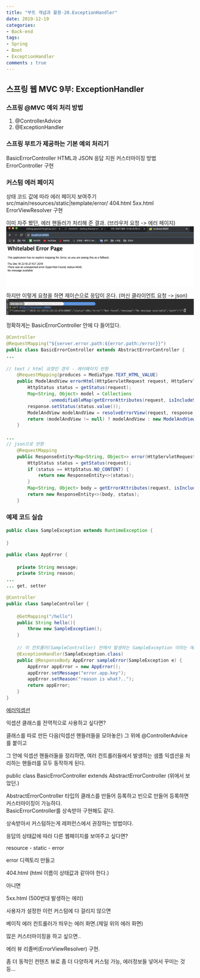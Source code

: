 ```yaml
---
title: "부트 개념과 활용-20.ExceptionHandler"
date: 2019-12-19
categories:
- Back-end
tags:
- Spring 
- Boot
- ExceptionHandler
comments : true
---
```


## 스프링 웹 MVC 9부: ExceptionHandler


### 스프링 @MVC 예외 처리 방법
1. @ControllerAdvice
2. @ExceptionHandler


### 스프링 부트가 제공하는 기본 예외 처리기
BasicErrorController
HTML과 JSON 응답 지원
커스터마이징 방법
ErrorController 구현


### 커스텀 에러 페이지
상태 코드 값에 따라 에러 페이지 보여주기
src/main/resources/static|template/error/
404.html
5xx.html
ErrorViewResolver 구현




이미 자주 봤던, 에러 핸들러가 처리해 준 결과.
(브라우저 요청 -> 에러 페이지)
![에러페이지](https://github.com/jaeuk2274/jaeuk2274.github.io/blob/master/_posts/img/%EC%8A%A4%ED%94%84%EB%A7%81%20%EB%B6%80%ED%8A%B8%20%EA%B0%9C%EB%85%90%EA%B3%BC%20%ED%99%9C%EC%9A%A9/05.%E1%84%8B%E1%85%A6%E1%84%85%E1%85%A5%E1%84%91%E1%85%A6%E1%84%8B%E1%85%B5%E1%84%8C%E1%85%B5.png?raw=true)



하지만 이렇게 요청을 하면 제이슨으로 응답이 온다. 
(머신 클라이언트 요청 -> json)
![curl 제이슨](https://github.com/jaeuk2274/jaeuk2274.github.io/blob/master/_posts/img/%EC%8A%A4%ED%94%84%EB%A7%81%20%EB%B6%80%ED%8A%B8%20%EA%B0%9C%EB%85%90%EA%B3%BC%20%ED%99%9C%EC%9A%A9/04.curl.png?raw=true)      


정확하게는 BasicErrorController 안에 다 들어있다.
~~~java
@Controller
@RequestMapping("${server.error.path:${error.path:/error}}")
public class BasicErrorController extends AbstractErrorController {
...

// text / html 요청인 경우 - 에러페이지 반환
	@RequestMapping(produces = MediaType.TEXT_HTML_VALUE)
	public ModelAndView errorHtml(HttpServletRequest request, HttpServletResponse response) {
		HttpStatus status = getStatus(request);
		Map<String, Object> model = Collections
				.unmodifiableMap(getErrorAttributes(request, isIncludeStackTrace(request, MediaType.TEXT_HTML)));
		response.setStatus(status.value());
		ModelAndView modelAndView = resolveErrorView(request, response, status, model);
		return (modelAndView != null) ? modelAndView : new ModelAndView("error", model);
	}
  
...
// json으로 반환
	@RequestMapping
	public ResponseEntity<Map<String, Object>> error(HttpServletRequest request) {
		HttpStatus status = getStatus(request);
		if (status == HttpStatus.NO_CONTENT) {
			return new ResponseEntity<>(status);
		}
		Map<String, Object> body = getErrorAttributes(request, isIncludeStackTrace(request, MediaType.ALL));
		return new ResponseEntity<>(body, status);
	}
~~~





### 예제 코드 실습

~~~java
public class SampleException extends RuntimeException {

}
~~~

~~~java
public class AppError {

    private String message;
    private String reason;
... 
... get, setter
~~~

~~~java
@Controller
public class SampleController {

    @GetMapping("/hello")
    public String hello(){
        throw new SampleException();
    }

    // 이 컨트롤러(SampleController) 안에서 발생하는 SampleException 이라는 예외가 발생하면 이 핸들러를 사용하겠다.(ExceptionHandler)
    @ExceptionHandler(SampleException.class)
    public @ResponseBody AppError sampleError(SampleException e) {
        AppError appError = new AppError();
        appError.setMessage("error.app.key");
        appError.setReason("reason is what?..");
        return appError;
    }
}
~~~

[에러익셉션](https://github.com/jaeuk2274/jaeuk2274.github.io/blob/master/_posts/img/%EC%8A%A4%ED%94%84%EB%A7%81%20%EB%B6%80%ED%8A%B8%20%EA%B0%9C%EB%85%90%EA%B3%BC%20%ED%99%9C%EC%9A%A9/06.%E1%84%8B%E1%85%A6%E1%84%85%E1%85%A5%20%E1%84%8B%E1%85%B5%E1%86%A8%E1%84%89%E1%85%A6%E1%86%B8%E1%84%89%E1%85%A7%E1%86%AB.png?raw=true)


익셉션 클래스를 전역적으로 사용하고 싶다면?

클래스를 따로 만든 다음(익셉션 핸들러들을 모아놓은) 그 위에
@ControllerAdvice
를 붙이고

그 안에 익셉션 핸들러들을 정리하면, 여러 컨트롤러들에서 발생하는 샘플 익셉션을 처리하는 핸들러를 모두 동작하게 된다.





public class BasicErrorController extends AbstractErrorController (위에서 보았던.)

AbstractErrorController 타입의 클래스를 만들어 등록하고 빈으로 만들어 등록하면 커스터마이징이 가능하다.       
BasicErrorController를 상속받아 구현해도 같다.           

상속받아서 커스텀하는게 레퍼런스에서 권장하는 방법이다.           





응답의 상태값에 따라 다른 웹페이지를 보여주고 싶다면?


resource - static - error 

error 디렉토리 만들고

404.html (html 이름이 상태값과 같아야 한다.)

아니면

5xx.html (500번대 발생하는 에러)

사용자가 설정한 이런 커스텀에 다 걸리지 않으면

베이직 에러 컨트롤러가 띄우는 에러 화면.(제일 위의 에러 화면)             



많은 커스터마이징을 하고 싶으면.. 

에러 뷰 리졸버(ErrorViewResolver) 구현.             

좀 더 동적인 컨텐츠 뷰로 좀 더 다양하게 커스텀 가능, 에러정보들 넣어서 꾸미는 것 등...        



